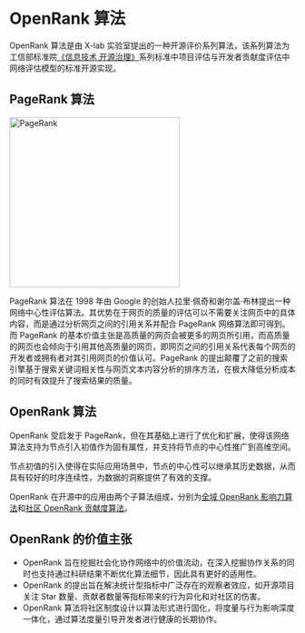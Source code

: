# OpenRank 算法

OpenRank 算法是由 X-lab 实验室提出的一种开源评价系列算法，该系列算法为工信部标准院[《信息技术 开源治理》](https://www.ttbz.org.cn/Home/Standard?searchType=3&key=%E5%BC%80%E6%BA%90%E6%B2%BB%E7%90%86)系列标准中项目评估与开发者贡献度评估中网络评估模型的标准开源实现。

## PageRank 算法

<div style={{'text-align':'center'}}>
  <img src="/img/pagerank.svg" alt="PageRank" width="300px" />
</div>

PageRank 算法在 1998 年由 Google 的创始人拉里·佩奇和谢尔盖·布林提出一种网络中心性评估算法。其优势在于网页的质量的评估可以不需要关注网页中的具体内容，而是通过分析网页之间的引用关系并配合 PageRank 网络算法即可得到。而 PageRank 的基本价值主张是高质量的网页会被更多的网页所引用，而高质量的网页也会倾向于引用其他高质量的网页，即网页之间的引用关系代表每个网页的开发者或拥有者对其引用网页的价值认可。PageRank 的提出颠覆了之前的搜索引擎基于搜索关键词相关性与网页文本内容分析的排序方法，在极大降低分析成本的同时有效提升了搜索结果的质量。

## OpenRank 算法

OpenRank 受启发于 PageRank，但在其基础上进行了优化和扩展，使得该网络算法支持为节点引入初值作为固有属性，并支持将节点的中心性推广到高维空间。

节点初值的引入使得在实际应用场景中，节点的中心性可以继承其历史数据，从而具有较好的时序连续性，为数据的洞察提供了有效的支撑。

OpenRank 在开源中的应用由两个子算法组成，分别为[全域 OpenRank 影响力算法](global_openrank)和[社区 OpenRank 贡献度算法](community_openrank)。

## OpenRank 的价值主张

- OpenRank 旨在挖掘社会化协作网络中的价值流动，在深入挖掘协作关系的同时也支持通过科研结果不断优化算法细节，因此具有更好的适用性。
- OpenRank 的提出旨在解决统计型指标中广泛存在的观察者效应，如开源项目关注 Star 数量、贡献者数量等指标带来的行为异化和对社区的伤害。
- OpenRank 算法将社区制度设计以算法形式进行固化，将度量与行为影响深度一体化，通过算法度量引导开发者进行健康的长期协作。
